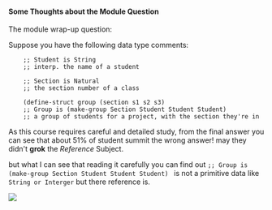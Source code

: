 #### Some Thoughts about the Module Question

The module wrap-up question:


Suppose you have the following data type comments:

```racket
    ;; Student is String
    ;; interp. the name of a student

    ;; Section is Natural 
    ;; the section number of a class

    (define-struct group (section s1 s2 s3) 
    ;; Group is (make-group Section Student Student Student)
    ;; a group of students for a project, with the section they're in

```

As this course requires careful and detailed study, from the final answer you can see that about 51% of student summit the wrong answer! may they didn't **grok** the _Reference_ Subject.

but what I can see that reading it carefully you can find out
```;; Group is (make-group Section Student Student Student) ```
is not a primitive data like ```String or Interger``` but there reference is.

![](https://github.com/doct0rX/SoftwareDevelopment/blob/9b570d5ba5f62b494947736207793f7e33c97106/HowToCode_SimpleData/week4/4b:Reference/screens/Screen%20Shot%202018-03-15%20at%2011.42.02%20PM.png)